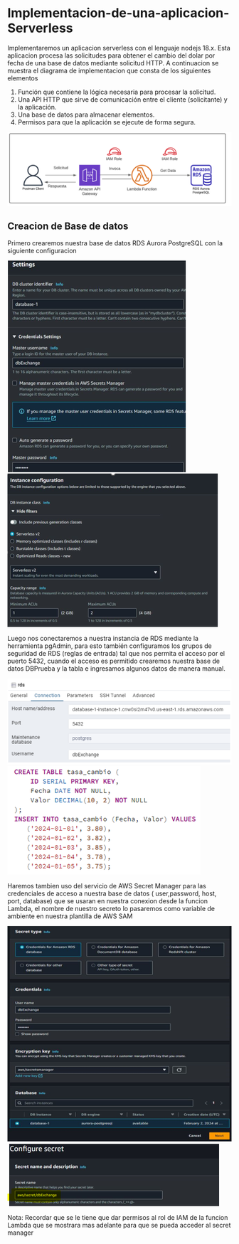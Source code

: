 <h1>Implementacion-de-una-aplicacion-Serverless</h1>

<p> Implementaremos un aplicacion serverless con el lenguaje nodejs 18.x. Esta aplicacion procesa las solicitudes para obtener el cambio del dolar por fecha de una 
base de datos mediante solicitud HTTP. A continuacion se muestra el diagrama de implementacion que consta de los siguientes elementos</p>

<ol>
  <li>Función que contiene la lógica necesaria para procesar la solicitud.</li>
  <li>Una API HTTP que sirve de comunicación entre el cliente (solicitante) y la aplicación.</li>
  <li>Una base de datos para almacenar elementos.</li>
  <li>Permisos para que la aplicación se ejecute de forma segura.</li>
</ol>  
<img src="https://github.com/mhcuenca/Implementacion-de-una-aplicacion-Serverless/blob/main/images/implement%20app.PNG" alt="alternatetext">

<h2>Creacion de Base de datos</h2>
Primero crearemos nuestra base de datos RDS Aurora PostgreSQL con la siguiente configuracion

<img src="https://github.com/mhcuenca/Implementacion-de-una-aplicacion-Serverless/blob/main/images/RDS1.PNG" alt="alternatetext">  <img src="https://github.com/mhcuenca/Implementacion-de-una-aplicacion-Serverless/blob/main/images/RDS2.PNG" alt="alternatetext">

<p> Luego nos conectaremos a nuestra instancia de RDS mediante la herramienta pgAdmin, para esto también configuramos los grupos de seguridad de RDS (reglas de entrada) tal que nos permita el acceso por el puerto 5432, cuando el acceso es permitido crearemos nuestra base de datos DBPrueba y la tabla e ingresamos algunos datos de manera manual.</p>

<img src="https://github.com/mhcuenca/Implementacion-de-una-aplicacion-Serverless/blob/main/images/pgadmin.PNG" alt="alternatetext">  <img src="https://github.com/mhcuenca/Implementacion-de-una-aplicacion-Serverless/blob/main/images/scriptsql.PNG" alt="alternatetext">

<p>Haremos tambien uso del servicio de AWS Secret Manager para las credenciales de acceso a nuestra base de datos ( user,password, host, port, database) que se usaran en nuestra conexion desde la funcion Lambda, el nombre de nuestro secreto lo pasaremos como variable de ambiente en nuestra plantilla de AWS SAM </p>

<img src="https://github.com/mhcuenca/Implementacion-de-una-aplicacion-Serverless/blob/main/images/secret1.PNG" alt="alternatetext">  <img src="https://github.com/mhcuenca/Implementacion-de-una-aplicacion-Serverless/blob/main/images/secret2.PNG" alt="alternatetext">

<p>Nota: Recordar que se le tiene que dar permisos al rol de IAM de la funcion Lambda que se mostrara mas adelante para que se pueda acceder al secret manager</p>

